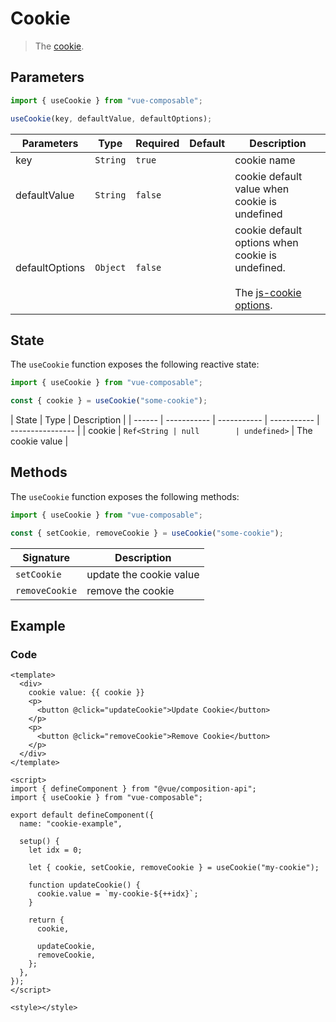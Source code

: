 # Cookie

> The [cookie](https://developer.mozilla.org/en-US/docs/Web/API/Document/cookie).

## Parameters

```js
import { useCookie } from "vue-composable";

useCookie(key, defaultValue, defaultOptions);
```

| Parameters     | Type     | Required | Default | Description                                                                                                                                     |
| -------------- | -------- | -------- | ------- | ----------------------------------------------------------------------------------------------------------------------------------------------- |
| key            | `String` | `true`   |         | cookie name                                                                                                                                     |
| defaultValue   | `String` | `false`  |         | cookie default value when cookie is undefined                                                                                                   |
| defaultOptions | `Object` | `false`  |         | cookie default options when cookie is undefined. <br/> <br/> The [js-cookie options](https://github.com/js-cookie/js-cookie#cookie-attributes). |

## State

The `useCookie` function exposes the following reactive state:

```js
import { useCookie } from "vue-composable";

const { cookie } = useCookie("some-cookie");
```

| State  | Type        | Description |
| ------ | ----------- | ----------- | ----------- | ---------------- |
| cookie | `Ref<String | null        | undefined>` | The cookie value |

## Methods

The `useCookie` function exposes the following methods:

```js
import { useCookie } from "vue-composable";

const { setCookie, removeCookie } = useCookie("some-cookie");
```

| Signature      | Description             |
| -------------- | ----------------------- |
| `setCookie`    | update the cookie value |
| `removeCookie` | remove the cookie       |

## Example

<cookie-example />

### Code

```vue
<template>
  <div>
    cookie value: {{ cookie }}
    <p>
      <button @click="updateCookie">Update Cookie</button>
    </p>
    <p>
      <button @click="removeCookie">Remove Cookie</button>
    </p>
  </div>
</template>

<script>
import { defineComponent } from "@vue/composition-api";
import { useCookie } from "vue-composable";

export default defineComponent({
  name: "cookie-example",

  setup() {
    let idx = 0;

    let { cookie, setCookie, removeCookie } = useCookie("my-cookie");

    function updateCookie() {
      cookie.value = `my-cookie-${++idx}`;
    }

    return {
      cookie,

      updateCookie,
      removeCookie,
    };
  },
});
</script>

<style></style>
```

